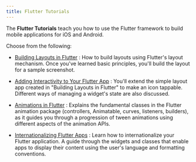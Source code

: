 ```yaml
---
title: Flutter Tutorials
---
```


The **Flutter Tutorials** teach you how to use the Flutter framework to
build mobile applications for iOS and Android.

Choose from the following:

* [Building Layouts in Flutter](/tutorials/layout/)
: How to build layouts using Flutter's layout mechanism. Once you've learned
  basic principles, you'll build the layout for a sample screenshot.

* [Adding Interactivity to Your Flutter App](/tutorials/interactive/)
: You'll extend the simple layout app created in "Building Layouts in Flutter"
  to make an icon tappable.  Different ways of managing a widget's
  state are also discussed.

* [Animations in Flutter](/tutorials/animation/)
: Explains the fundamental classes in the Flutter animation package
  (controllers, Animatable, curves, listeners, builders),
  as it guides you through a progression of tween animations using
  different aspects of the animation APIs.

* [Internationalizing Flutter Apps](/tutorials/internationalization/)
: Learn how to internationalize your Flutter application. A guide through
  the widgets and classes that enable apps to display their
  content using the user's language and formatting conventions.
